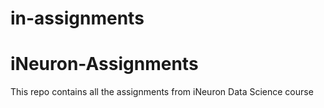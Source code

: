 # in-assignments
# iNeuron-Assignments
This repo contains all the assignments from iNeuron Data Science course
